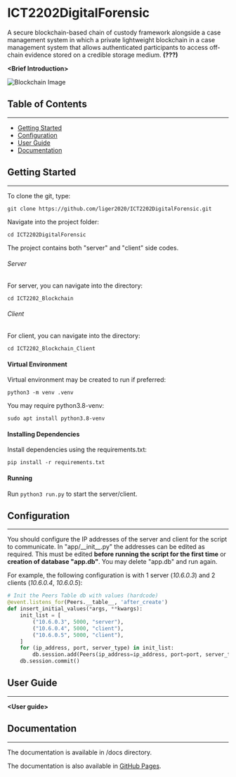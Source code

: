 # **ICT2202DigitalForensic**

A secure blockchain-based chain of custody framework alongside a case management system in which a private lightweight blockchain in a case management system that allows authenticated participants to access off-chain evidence stored on a credible storage medium. **(???)**

**\<Brief Introduction\>**

![Blockchain Image][blockchain]

## Table of Contents
--------------------
- [Getting Started](#getting-started)
- [Configuration](#configuration)
- [User Guide](#user-guide)
- [Documentation](#documentation)

## Getting Started
------------------
To clone the git, type:

`git clone https://github.com/liger2020/ICT2202DigitalForensic.git`

Navigate into the project folder:

`cd ICT2202DigitalForensic`

The project contains both "server" and "client" side codes.

###### Server
For server, you can navigate into the directory:

`cd ICT2202_Blockchain`

###### Client
For client, you can navigate into the directory:

`cd ICT2202_Blockchain_Client`

#### Virtual Environment
Virtual environment may be created to run if preferred:

`python3 -m venv .venv`

You may require python3.8-venv:

`sudo apt install python3.8-venv`

#### Installing Dependencies
Install dependencies using the requirements.txt:

`pip install -r requirements.txt`

#### Running
Run `python3 run.py` to start the server/client.

## Configuration
----------------

You should configure the IP addresses of the server and client for the script to communicate. In "app/\_\_init\_\_.py" the addresses can be edited as required. This must be edited **before running the script for the first time** or **creation of database "app.db"**. You may delete "app.db" and run again.

For example, the following configuration is with 1 server (*10.6.0.3*) and 2 clients (*10.6.0.4*, *10.6.0.5*):

```python
# Init the Peers Table db with values (hardcode)
@event.listens_for(Peers.__table__, 'after_create')
def insert_initial_values(*args, **kwargs):
    init_list = [
        ("10.6.0.3", 5000, "server"),
        ("10.6.0.4", 5000, "client"),
        ("10.6.0.5", 5000, "client"),
    ]
    for (ip_address, port, server_type) in init_list:
        db.session.add(Peers(ip_address=ip_address, port=port, server_type=server_type))
    db.session.commit()
```

## User Guide
-------------
**\<User guide\>**

## Documentation
----------------
The documentation is available in /docs directory.

The documentation is also available in [GitHub Pages][documentation].


[documentation]: https://liger2020.github.io/ICT2202DigitalForensic/

[blockchain]: https://liger2020.github.io/ICT2202DigitalForensic/images/blockchain.png
